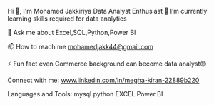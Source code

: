 


Hi 👋, I'm Mohamed Jakkiriya
Data Analyst Enthusiast
🌱 I’m currently learning skills required for data analytics

💬 Ask me about Excel,SQL,Python,Power BI

📫 How to reach me mohamedjakk44@gmail.com

⚡ Fun fact even Commerce background can become data analyst😊

Connect with me:
www.linkedin.com/in/megha-kiran-22889b220

Languages and Tools:
mysql python EXCEL Power BI
